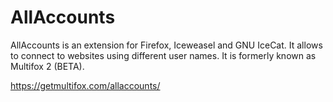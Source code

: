 #  AllAccounts

AllAccounts is an extension for Firefox, Iceweasel and GNU IceCat.
It allows to connect to websites using different user names.
It is formerly known as Multifox 2 (BETA).

https://getmultifox.com/allaccounts/
